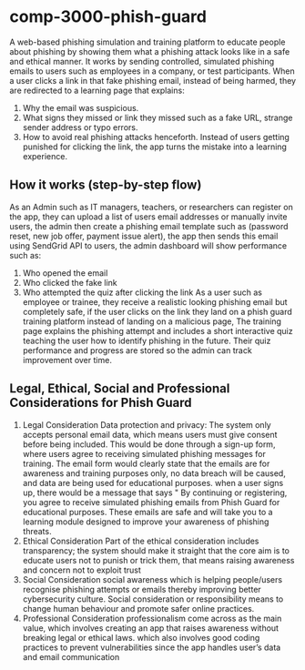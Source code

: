 # comp-3000-phish-guard
A web-based phishing simulation and training platform to educate people about phishing by showing them what a phishing attack looks like in a safe and ethical manner. 
It works by sending controlled, simulated phishing emails to users such as employees in a company, or test participants. When a user clicks a link in that fake phishing email, instead of being harmed, they are redirected to a learning page that explains:
1.	Why the email was suspicious. 
2.	What signs they missed or link they missed such as a fake URL, strange sender address or typo errors.
3.	How to avoid real phishing attacks henceforth. 
  Instead of users getting punished for clicking the link, the app turns the mistake into a learning experience. 
## How it works (step-by-step flow)
As an Admin such as IT managers, teachers, or researchers can register on the app, they can upload a list of users email addresses or manually invite users, the admin then create a phishing email template such as (password reset, new job offer, payment issue alert), the app then sends this email using SendGrid API to users, the admin dashboard will show performance such as:
1.	Who opened the email
2.	Who clicked the fake link
3.	Who attempted the quiz after clicking the link 
As a user such as employee or trainee, they receive a realistic looking phishing email but completely safe, if the user clicks on the link they land on a phish guard training platform instead of landing on a malicious page, The training page explains the phishing attempt and includes a short interactive quiz teaching the user how to identify phishing in the future. Their quiz performance and progress are stored so the admin can track improvement over time.

 ##  Legal, Ethical, Social and Professional Considerations for Phish Guard
1.	Legal Consideration
Data protection and privacy: The system only accepts personal email data, which means users must give consent before being included. This would be done through a sign-up form, where users agree to receiving simulated phishing messages for training. The email form would clearly state that the emails are for awareness and training purposes only, no data breach will be caused, and data are being used for educational purposes. when a user signs up, there would be a message that says " By continuing or registering, you agree to receive simulated phishing emails from Phish Guard for educational purposes. These emails are safe and will take you to a learning module designed to improve your awareness of phishing threats. 
2.	Ethical Consideration
Part of the ethical consideration includes transparency; the system should make it straight that the core aim is to educate users not to punish or trick them, that means raising awareness and concern not to exploit trust 
3.	Social Consideration
social awareness which is helping people/users recognise phishing attempts or emails thereby improving better cybersecurity culture. Social consideration or responsibility means to change human behaviour and promote safer online practices. 
4.	Professional Consideration 
professionalism come across as the main value, which involves creating an app that raises awareness without breaking legal or ethical laws. which also involves good coding practices to prevent vulnerabilities since the app handles user’s data and email communication

